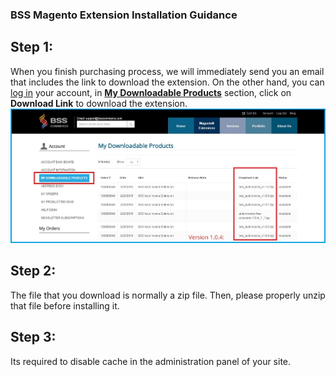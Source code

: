 ### BSS Magento Extension Installation Guidance
Step 1:
-------------------------------------
When you finish purchasing process, we will immediately send you an email that includes the link to download the extension.
On the other hand, you can [log in](https://bsscommerce.com/customer/account/login/) your account, in [**My Downloadable Products**](https://bsscommerce.com/downloadable/customer/products/) section, click on **Download Link** to download the extension.  
![bss_installation_guide_1](images/bss_installation_guide_1.jpg)  

Step 2:
--------------------------------------
The file that you download is normally a zip file. Then, please properly unzip that file before installing it.

Step 3:
--------------------------------------
Its required to disable cache in the administration panel of your site. 



